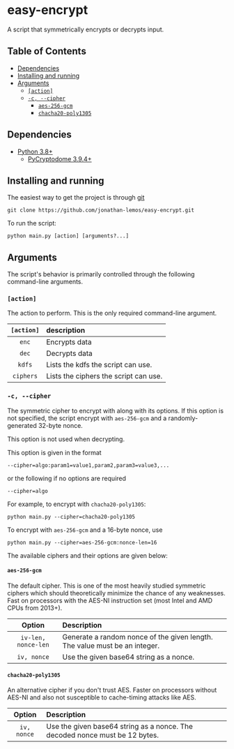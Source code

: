# easy-encrypt
A script that symmetrically encrypts or decrypts input.
## Table of Contents
* [Dependencies](#dependencies)
* [Installing and running](#installing-and-running)
* [Arguments](#arguments)
    * [`[action]`](#action)
    * [`-c, --cipher`](#-c---cipher)
        * [`aes-256-gcm`](#aes-256-gcm)
        * [`chacha20-poly1305`](#chacha20-poly1305)

## Dependencies
* [Python 3.8+](https://www.python.org/downloads/)
    * [PyCryptodome 3.9.4+](https://pypi.org/project/pycryptodome/)

## Installing and running
The easiest way to get the project is through [git](https://git-scm.com/)
```shell script
git clone https://github.com/jonathan-lemos/easy-encrypt.git
```

To run the script:
```shell script
python main.py [action] [arguments?...]
```

## Arguments
The script's behavior is primarily controlled through the following command-line arguments.

### `[action]`
The action to perform. This is the only required command-line argument.

| `[action]`| description                           |
| :-------: | :------------------------------------ |
|`enc`      | Encrypts data                         |
|`dec`      | Decrypts data                         |
|`kdfs`     | Lists the kdfs the script can use.    |
|`ciphers`  | Lists the ciphers the script can use. |

### `-c, --cipher`
The symmetric cipher to encrypt with along with its options.
If this option is not specified, the script encrypt with `aes-256-gcm` and a randomly-generated 32-byte nonce.

This option is not used when decrypting.

This option is given in the format
```shell script
--cipher=algo:param1=value1,param2,param3=value3,...
```
or the following if no options are required
```shell script
--cipher=algo
```

For example, to encrypt with `chacha20-poly1305`:
```shell script
python main.py --cipher=chacha20-poly1305
```

To encrypt with `aes-256-gcm` and a 16-byte nonce, use
```shell script
python main.py --cipher=aes-256-gcm:nonce-len=16
```

The available ciphers and their options are given below:
#### `aes-256-gcm`
The default cipher.
This is one of the most heavily studied symmetric ciphers which should theoretically minimize the chance of any weaknesses.
Fast on processors with the AES-NI instruction set (most Intel and AMD CPUs from 2013+).

| Option             | Description |
| :-----:             | :---------  |
| `iv-len, nonce-len` | Generate a random nonce of the given length. The value must be an integer. |
| `iv, nonce`         | Use the given base64 string as a nonce. |

#### `chacha20-poly1305`
An alternative cipher if you don't trust AES. Faster on processors without AES-NI and also not susceptible to cache-timing attacks like AES.

| Option             | Description |
| :-----:             | :---------  |
| `iv, nonce`         | Use the given base64 string as a nonce. The decoded nonce must be 12 bytes. |


